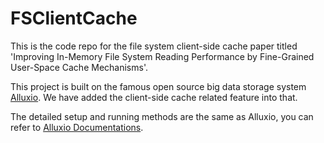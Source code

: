 # FSClientCache
This is the code repo for the file system client-side cache paper titled 'Improving In-Memory File System Reading Performance by Fine-Grained User-Space Cache Mechanisms'.

This project is built on the famous open source big data storage system [Alluxio](https://github.com/Alluxio/alluxio). We have added the client-side cache related feature into that. 

The detailed setup and running methods are the same as Alluxio, you can refer to [Alluxio Documentations](https://docs.alluxio.io/os/user/stable/en/Overview.html).
